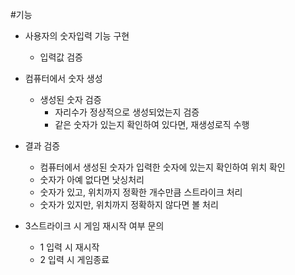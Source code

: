 #기능
* 사용자의 숫자입력 기능 구현
    * 입력값 검증
* 컴퓨터에서 숫자 생성
    * 생성된 숫자 검증
        * 자리수가 정상적으로 생성되었는지 검증
        * 같은 숫자가 있는지 확인하여 있다면, 재생성로직 수행
* 결과 검증
    * 컴퓨터에서 생성된 숫자가 입력한 숫자에 있는지 확인하여 위치 확인
    * 숫자가 아예 없다면 낫싱처리
    * 숫자가 있고, 위치까지 정확한 개수만큼 스트라이크 처리
    * 숫자가 있지만, 위치까지 정확하지 않다면 볼 처리

* 3스트라이크 시 게임 재시작 여부 문의
    * 1 입력 시 재시작
    * 2 입력 시 게임종료
  